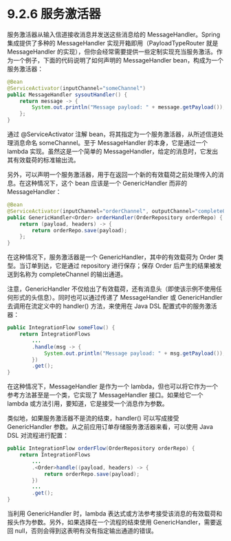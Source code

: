 # 9.2.6 服务激活器

服务激活器从输入信道接收消息并发送这些消息给的 MessageHandler。Spring 集成提供了多种的 MessageHandler 实现开箱即用（PayloadTypeRouter 就是 MessageHandler 的实现），但你会经常需要提供一些定制实现充当服务激活。作为一个例子，下面的代码说明了如何声明的 MessageHandler bean，构成为一个服务激活器：

```java
@Bean
@ServiceActivator(inputChannel="someChannel")
public MessageHandler sysoutHandler() {
    return message -> {
        System.out.println("Message payload: " + message.getPayload());
    };
}
```

通过 @ServiceActivator 注解 bean，将其指定为一个服务激活器，从所述信道处理消息命名 someChannel。至于 MessageHandler 的本身，它是通过一个 lambda 实现。虽然这是一个简单的 MessageHandler，给定的消息时，它发出其有效载荷的标准输出流。

另外，可以声明一个服务激活器，用于在返回一个新的有效载荷之前处理传入的消息。在这种情况下，这个 bean 应该是一个 GenericHandler 而非的 MessageHandler：

```java
@Bean
@ServiceActivator(inputChannel="orderChannel", outputChannel="completeOrder")
public GenericHandler<Order> orderHandler(OrderRepository orderRepo) {
    return (payload, headers) -> {
        return orderRepo.save(payload);
    };
}
```

在这种情况下，服务激活器是一个 GenericHandler，其中的有效载荷为 Order 类型。当订单到达，它是通过 repository 进行保存；保存 Order 后产生的结果被发送到名称为 completeChannel 的输出通道。

注意，GenericHandler 不仅给出了有效载荷，还有消息头（即使该示例不使用任何形式的头信息）。同时也可以通过传递了 MessageHandler 或 GenericHandler 去调用在流定义中的 handler\(\) 方法，来使用在 Java DSL 配置式中的服务激活器：

```java
public IntegrationFlow someFlow() {
    return IntegrationFlows
        ...
        .handle(msg -> {
            System.out.println("Message payload: " + msg.getPayload());
        })
        .get();
}
```

在这种情况下，MessageHandler 是作为一个 lambda，但也可以将它作为一个参考方法甚至是一个类，它实现了 MessageHandler 接口。如果给它一个 lambda 或方法引用，要知道，它是接受一个消息作为参数。

类似地，如果服务激活器不是流的结束，handler\(\) 可以写成接受 GenericHandler 参数。从之前应用订单存储服务激活器来看，可以使用 Java DSL 对流程进行配置：

```java
public IntegrationFlow orderFlow(OrderRepository orderRepo) {
    return IntegrationFlows
        ...
        .<Order>handle((payload, headers) -> {
            return orderRepo.save(payload);
        })
        ...
        .get();
}
```

当利用 GenericHandler 时，lambda 表达式或方法参考接受该消息的有效载荷和报头作为参数。另外，如果选择在一个流程的结束使用 GenericHandler，需要返回 null，否则会得到这表明有没有指定输出通道的错误。

